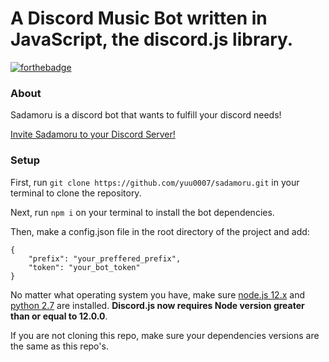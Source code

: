 # A Discord Music Bot written in JavaScript, the discord.js library.

[![forthebadge](https://forthebadge.com/images/badges/made-with-javascript.svg)](https://forthebadge.com)

### About
Sadamoru is a discord bot that wants to fulfill your discord needs!

[Invite Sadamoru to your Discord Server!](https://discord.com/api/oauth2/authorize?client_id=748044340823326831&permissions=8&scope=bot)

### Setup
First, run `git clone https://github.com/yuu0007/sadamoru.git` in your terminal to clone the repository.

Next, run `npm i` on your terminal to install the bot dependencies.

Then, make a config.json file in the root directory of the project and add:

```
{
    "prefix": "your_preffered_prefix",
    "token": "your_bot_token" 
}
```

No matter what operating system you have, make sure [node.js 12.x](https://nodejs.org/en/download/) and [python 2.7](https://www.python.org/downloads/) are installed. **Discord.js now requires Node version greater than or equal to 12.0.0**.

If you are not cloning this repo, make sure your dependencies versions are the same as this repo's.
